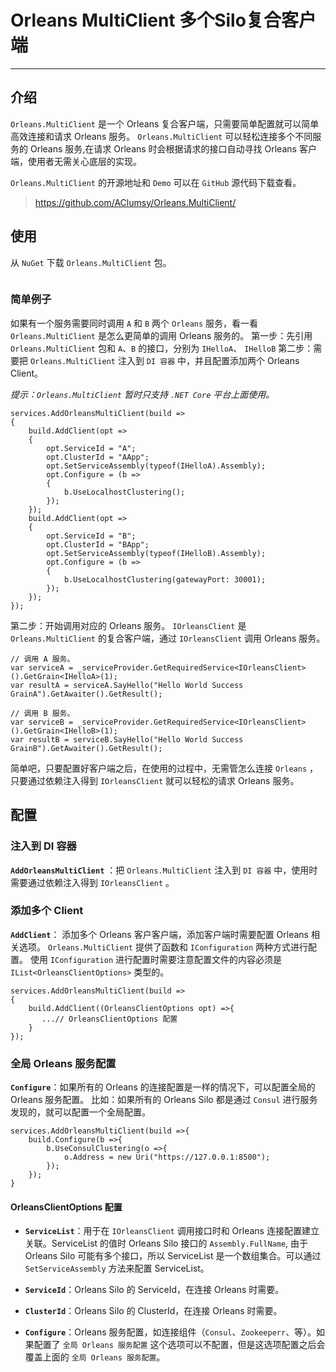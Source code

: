 # Orleans MultiClient 多个Silo复合客户端

---

## 介绍
`Orleans.MultiClient` 是一个 Orleans 复合客户端，只需要简单配置就可以简单高效连接和请求 Orleans 服务。
`Orleans.MultiClient` 可以轻松连接多个不同服务的 Orleans 服务,在请求 Orleans 时会根据请求的接口自动寻找 Orleans 客户端，使用者无需关心底层的实现。

`Orleans.MultiClient` 的开源地址和 `Demo` 可以在 `GitHub` 源代码下载查看。
> https://github.com/AClumsy/Orleans.MultiClient/

## 使用

从 `NuGet` 下载 `Orleans.MultiClient` 包。
```

```

### 简单例子
如果有一个服务需要同时调用 `A` 和 `B` 两个 `Orleans` 服务，看一看 `Orleans.MultiClient` 是怎么更简单的调用 Orleans 服务的。
第一步：先引用 `Orleans.MultiClient` 包和 `A`、`B` 的接口，分别为 `IHelloA`、 `IHelloB`
第二步：需要把 `Orleans.MultiClient` 注入到 `DI 容器` 中，并且配置添加两个 Orleans Client。

*提示：`Orleans.MultiClient` 暂时只支持 `.NET Core` 平台上面使用。*
```CSharp
services.AddOrleansMultiClient(build =>
{
    build.AddClient(opt =>
    {
        opt.ServiceId = "A";
        opt.ClusterId = "AApp";
        opt.SetServiceAssembly(typeof(IHelloA).Assembly);
        opt.Configure = (b =>
        {
            b.UseLocalhostClustering();
        });
    });
    build.AddClient(opt =>
    {
        opt.ServiceId = "B";
        opt.ClusterId = "BApp";
        opt.SetServiceAssembly(typeof(IHelloB).Assembly);
        opt.Configure = (b =>
        {
            b.UseLocalhostClustering(gatewayPort: 30001);
        });
    });
});
```
第二步：开始调用对应的 Orleans 服务。
`IOrleansClient` 是 `Orleans.MultiClient` 的复合客户端，通过 `IOrleansClient` 调用 Orleans 服务。
```CSharp
// 调用 A 服务。
var serviceA = _serviceProvider.GetRequiredService<IOrleansClient>().GetGrain<IHelloA>(1);
var resultA = serviceA.SayHello("Hello World Success GrainA").GetAwaiter().GetResult();

// 调用 B 服务。
var serviceB = _serviceProvider.GetRequiredService<IOrleansClient>().GetGrain<IHelloB>(1);
var resultB = serviceB.SayHello("Hello World Success GrainB").GetAwaiter().GetResult();
```
简单吧，只要配置好客户端之后，在使用的过程中，无需管怎么连接 `Orleans` ，只要通过依赖注入得到  `IOrleansClient` 就可以轻松的请求 Orleans 服务。

## 配置
### **注入到 DI 容器**

**`AddOrleansMultiClient`** ：把 `Orleans.MultiClient` 注入到  `DI 容器` 中，使用时需要通过依赖注入得到 `IOrleansClient` 。

### **添加多个 Client**
**`AddClient`**： 添加多个 Orleans 客户客户端，添加客户端时需要配置 Orleans 相关选项。 `Orleans.MultiClient` 提供了函数和 `IConfiguration` 两种方式进行配置。
使用  `IConfiguration`  进行配置时需要注意配置文件的内容必须是 `IList<OrleansClientOptions>` 类型的。

```CSharp
services.AddOrleansMultiClient(build =>
{
    build.AddClient((OrleansClientOptions opt) =>{
       ...// OrleansClientOptions 配置
    }
});
```
### **全局 Orleans 服务配置**
**`Configure`**：如果所有的 Orleans 的连接配置是一样的情况下，可以配置全局的 Orleans 服务配置。
比如：如果所有的 Orleans Silo 都是通过 `Consul` 进行服务发现的，就可以配置一个全局配置。
```CSharp
services.AddOrleansMultiClient(build =>{
    build.Configure(b =>{
        b.UseConsulClustering(o =>{
            o.Address = new Uri("https://127.0.0.1:8500");
        });
    });
}
```

#### **OrleansClientOptions 配置**
* **`ServiceList`**：用于在 `IOrleansClient` 调用接口时和 Orleans 连接配置建立关联。ServiceList 的值时 Orleans Silo 接口的 `Assembly.FullName`,  由于 Orleans Silo 可能有多个接口，所以 ServiceList 是一个数组集合。可以通过 `SetServiceAssembly` 方法来配置 ServiceList。

* **`ServiceId`**：Orleans Silo 的 ServiceId，在连接 Orleans 时需要。

* **`ClusterId`**：Orleans Silo 的 ClusterId，在连接 Orleans 时需要。

* **`Configure`**：Orleans 服务配置，如连接组件（`Consul`、`Zookeeperr`、等）。如果配置了 `全局 Orleans 服务配置` 这个选项可以不配置，但是这选项配置之后会覆盖上面的 `全局 Orleans 服务配置`。








